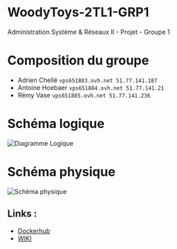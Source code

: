 # WoodyToys-2TL1-GRP1
Administration Système &amp; Réseaux II - Projet - Groupe 1

# Composition du groupe
* Adrien Chellé `vps651883.ovh.net 51.77.141.187`
* Antoine Hoebaer `vps651884.ovh.net 51.77.141.21`
* Rémy Vase `vps651885.ovh.net 51.77.141.236`

# Schéma logique
![Diagramme Logique](https://i.imgur.com/5WPDBDJ.png)

# Schéma physique
![Schéma physique](https://i.imgur.com/J5uf2ta.png)

## Links :
* [Dockerhub ](https://hub.docker.com/u/remyvase)
* [WIKI](https://github.com/ATHOOS/WoodyToys-2TL1-GRP1/wiki)
